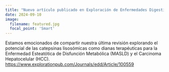 ```yaml
---
title: "Nuevo artículo publicado en Exploración de Enfermedades Digestivas"
date: 2024-09-10
image:
  filename: featured.jpg
  focal_point: 'Smart'
---
```


Estamos emocionados de compartir nuestra última revisión explorando el potencial de las catepsinas lisosómicas como dianas terapéuticas para la Enfermedad Esteatótica de Disfunción Metabólica (MASLD) y el Carcinoma Hepatocelular (HCC). https://www.explorationpub.com/Journals/edd/Article/100559